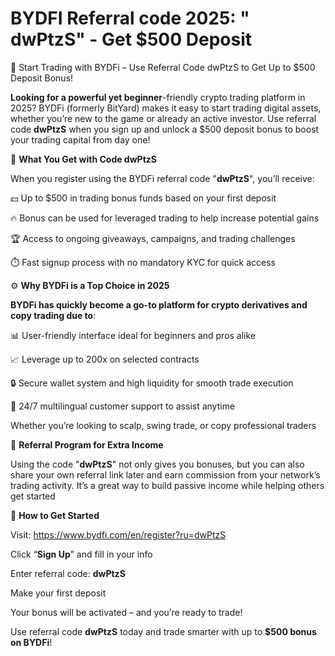 # BYDFI Referral code 2025: " dwPtzS" - Get $500 Deposit

🚀 Start Trading with BYDFi – Use Referral Code dwPtzS to Get Up to $500 Deposit Bonus!

**Looking for a powerful yet beginner**-friendly crypto trading platform in 2025? BYDFi (formerly BitYard) makes it easy to start trading digital assets, whether you’re new to the game or already an active investor. Use referral code **dwPtzS** when you sign up and unlock a $500 deposit bonus to boost your trading capital from day one!

🎁 **What You Get with Code dwPtzS**

When you register using the BYDFi referral code "**dwPtzS**", you’ll receive:


💵 Up to $500 in trading bonus funds based on your first deposit


🔥 Bonus can be used for leveraged trading to help increase potential gains


🏆 Access to ongoing giveaways, campaigns, and trading challenges


⏱️ Fast signup process with no mandatory KYC for quick access


⚙️ **Why BYDFi is a Top Choice in 2025**

**BYDFi has quickly become a go-to platform for crypto derivatives and copy trading due to**:


📊 User-friendly interface ideal for beginners and pros alike


📈 Leverage up to 200x on selected contracts


🔒 Secure wallet system and high liquidity for smooth trade execution


💬 24/7 multilingual customer support to assist anytime


Whether you’re looking to scalp, swing trade, or copy professional traders

💸 **Referral Program for Extra Income**

Using the code "**dwPtzS**" not only gives you bonuses, but you can also share your own referral link later and earn commission from your network’s trading activity. It’s a great way to build passive income while helping others get started

📝 **How to Get Started**

Visit: https://www.bydfi.com/en/register?ru=dwPtzS


Click “**Sign Up**” and fill in your info


Enter referral code: **dwPtzS**


Make your first deposit


Your bonus will be activated – and you’re ready to trade!

 Use referral code **dwPtzS** today and trade smarter with up to **$500 bonus on BYDFi**!











